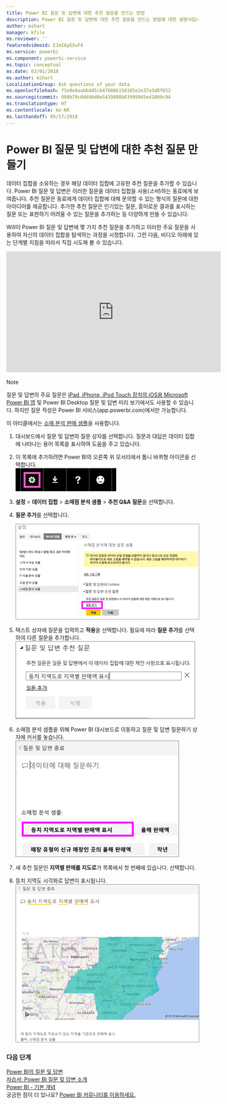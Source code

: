 ```yaml
---
title: Power BI 질문 및 답변에 대한 추천 질문을 만드는 방법
description: Power BI 질문 및 답변에 대한 추천 질문을 만드는 방법에 대한 설명서입니다.
author: mihart
manager: kfile
ms.reviewer: ''
featuredvideoid: E1mIAyEXuF4
ms.service: powerbi
ms.component: powerbi-service
ms.topic: conceptual
ms.date: 03/01/2018
ms.author: mihart
LocalizationGroup: Ask questions of your data
ms.openlocfilehash: f3a9e8aabbd45cb476866158165e2e37a3d8f652
ms.sourcegitcommit: 998b79c0dd46d0e5439888b83999945ed1809c94
ms.translationtype: HT
ms.contentlocale: ko-KR
ms.lasthandoff: 05/17/2018
---
```

# <a name="create-featured-questions-for-power-bi-qa"></a>Power BI 질문 및 답변에 대한 추천 질문 만들기
데이터 집합을 소유하는 경우 해당 데이터 집합에 고유한 추천 질문을 추가할 수 있습니다.  Power BI 질문 및 답변은 이러한 질문을 데이터 집합을 사용(*소비*)하는 동료에게 보여줍니다.  추천 질문은 동료에게 데이터 집합에 대해 문의할 수 있는 형식의 질문에 대한 아이디어를 제공합니다. 추가한 추천 질문은 인기있는 질문, 흥미로운 결과를 표시하는 질문 또는 표현하기 어려울 수 있는 질문을 추가하는 등 다양하게 만들 수 있습니다.

Will이 Power BI 질문 및 답변에 몇 가지 추천 질문을 추가하고 이러한 주요 질문을 사용하여 자신의 데이터 집합을 탐색하는 과정을 시청합니다. 그런 다음, 비디오 아래에 있는 단계별 지침을 따라서 직접 시도해 볼 수 있습니다.

<iframe width="560" height="315" src="https://www.youtube.com/embed/E1mIAyEXuF4" frameborder="0" allowfullscreen></iframe>

> [!NOTE]
> 질문 및 답변의 주요 질문은 [iPad, iPhone, iPod Touch 장치의 iOS용 Microsoft Power BI 앱](mobile-apps-ios-qna.md) 및 Power BI Desktop 질문 및 답변 미리 보기에서도 사용할 수 있습니다. 하지만 질문 작성은 Power BI 서비스(app.powerbi.com)에서만 가능합니다.
> 

이 아티클에서는 [소매 분석 판매 샘플](sample-datasets.md)을 사용합니다.

1. 대시보드에서 질문 및 답변의 질문 상자를 선택합니다.   질문과 대답은 데이터 집합에 나타나는 용어 목록을 표시하여 도움을 주고 있습니다.
2. 이 목록에 추가하려면 Power BI의 오른쪽 위 모서리에서 톱니 바퀴형 아이콘을 선택합니다.  
   ![기어 아이콘](media/service-q-and-a-create-featured-questions/pbi_gearicon2.jpg)
3. **설정** &gt; **데이터 집합** &gt; **소매점 분석 샘플** &gt; **추천 Q&A 질문**을 선택합니다.  
4. **질문 추가**를 선택합니다.
   
   ![설정 메뉴](media/service-q-and-a-create-featured-questions/power-bi-settings.png)
5. 텍스트 상자에 질문을 입력하고 **적용**을 선택합니다.   필요에 따라 **질문 추가**를 선택하여 다른 질문을 추가합니다.  
   ![추천 질문 및 답변 질문 창](media/service-q-and-a-create-featured-questions/power-bi-type-featured-question.png)
6. 소매점 분석 샘플을 위해 Power BI 대시보드로 이동하고 질문 및 답변 질문하기 상자에 커서를 놓습니다.   
   ![질문 및 답변 질문하기 상자](media/service-q-and-a-create-featured-questions/power-bi-featured-q.png)
7. 새 추천 질문인 **지역별 판매를 지도로**가 목록에서 첫 번째에 있습니다. 선택합니다.  
8. 등치 지역도 시각화로 답변이 표시됩니다.  
   ![맵 시각화](media/service-q-and-a-create-featured-questions/power-bi-filled-map.png)

### <a name="next-steps"></a>다음 단계
[Power BI의 질문 및 답변](power-bi-q-and-a.md)  
[자습서: Power BI 질문 및 답변 소개](power-bi-visualization-introduction-to-q-and-a.md)  
[Power BI - 기본 개념](service-basic-concepts.md)  
궁금한 점이 더 있나요? [Power BI 커뮤니티를 이용하세요.](http://community.powerbi.com/)

